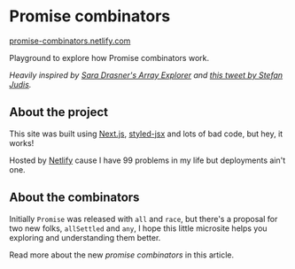 # Promise combinators

[promise-combinators.netlify.com](//promise-combinators.netlify.com/)

Playground to explore how Promise combinators work.

_Heavily inspired by [Sara Drasner's Array Explorer](//github.com/sdras/array-explorer) and [this tweet by Stefan Judis](//twitter.com/stefanjudis/status/1140535050230030336)._

## About the project

This site was built using [Next.js](//nextjs.org/), [styled-jsx](//github.com/zeit/styled-jsx) and lots of bad code, but hey, it works!

Hosted by [Netlify](//netlify.com) cause I have 99 problems in my life but deployments ain't one.

## About the combinators

Initially `Promise` was released with `all` and `race`, but there's a proposal for two new folks, `allSettled` and `any`, I hope this little microsite helps you exploring and understanding them better.

Read more about the new _promise combinators_ in this article.
